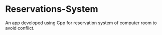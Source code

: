 # Reservations-System
An app developed using Cpp for reservation system of computer room to avoid conflict.

